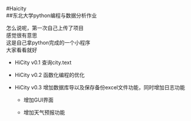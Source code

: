 #Haicity  
##东北大学python编程与数据分析作业

怎么说呢，第一次自己上传了项目  
感觉很有意思     
这是自己拿python完成的一个小程序  
大家看看就好
+ HiCity v0.1 查询city.text

+ HiCity v0.2 函数化编程的优化

+ HiCity v0.3 增加数据库导以及保存备份excel文件功能，同时增加日志功能
   + 增加GUI界面
   
   + 增加天气预报功能
